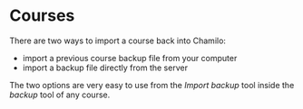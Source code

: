 # Courses

There are two ways to import a course back into Chamilo:

* import a previous course backup file from your computer
* import a backup file directly from the server

The two options are very easy to use from the _Import backup_ tool inside the _backup_ tool of any course.

